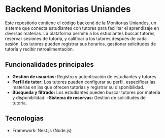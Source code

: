 # Backend Monitorias Uniandes
Este repositorio contiene el código backend de la Monitorias Uniandes, un sistema que conecta estudiantes con tutores para facilitar el aprendizaje en diversas materias. La plataforma permite a los estudiantes buscar tutores, reservar sesiones de tutoría, y calificar a los tutores después de cada sesión. Los tutores pueden registrar sus horarios, gestionar solicitudes de tutoría y recibir retroalimentación.

## Funcionalidades principales
- **Gestión de usuarios:**
  Registro y autenticación de estudiantes y tutores.
- **Perfil de tutor:**
  Los tutores pueden configurar su perfil, especificar las materias en las que ofrecen tutorías y registrar su disponibilidad.
- **Búsqueda y filtrado:**
  Los estudiantes pueden buscar tutores por materia y disponibilidad.
-**Sistema de reservas:**
  Gestión de solicitudes de tutoría.

## Tecnologías
- Framework: Nest.js (Node.js)
